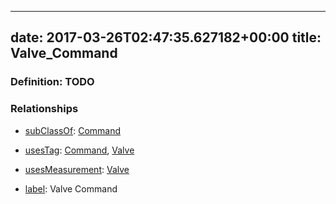 
---
date: 2017-03-26T02:47:35.627182+00:00
title: Valve_Command
---
### Definition: TODO

### Relationships

* [subClassOf](http://www.w3.org/2000/01/rdf-schema#subClassOf): [Command](https://brickschema.org/schema/1.0/Brick#Command)

* [usesTag](https://brickschema.org/schema/1.0/BrickFrame#usesTag): [Command](https://brickschema.org/schema/1.0/BrickTag#Command), [Valve](https://brickschema.org/schema/1.0/BrickTag#Valve)

* [usesMeasurement](https://brickschema.org/schema/1.0/BrickFrame#usesMeasurement): [Valve](https://brickschema.org/schema/1.0/Brick#Valve)

* [label](http://www.w3.org/2000/01/rdf-schema#label): Valve Command
